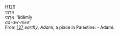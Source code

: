 <body>
  <p>H129<br>  אדמי  <br> אֲדָמִי  ‎  ‘ădâmı̂y  <br><i>ad-aw-mee‘ </i><br>From <a href="h0127.htm">127</a>  <i>earthy</i>; <i>Adami</i>, a place in Palestine: - Adami.<br></p>
 </body>